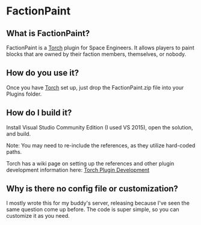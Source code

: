 # FactionPaint
## What is FactionPaint?

FactionPaint is a [Torch](https://torchapi.net/) plugin for Space Engineers. It allows players to paint blocks that are owned by their faction members, themselves, or nobody.

## How do you use it?

Once you have [Torch](https://torchapi.net/) set up, just drop the FactionPaint.zip file into your Plugins folder.

## How do I build it?
Install Visual Studio Community Edition (I used VS 2015), open the solution, and build.

Note: You may need to re-include the references, as they utilize hard-coded paths. 

Torch has a wiki page on setting up the references and other plugin development information here: [Torch Plugin Development](https://wiki.torchapi.net/index.php/Plugin_Development_Tutorials#Managing_Dependencies)

## Why is there no config file or customization?
I mostly wrote this for my buddy's server, releasing because I've seen the same question come up before. The code is super simple, so you can customize it as you need.